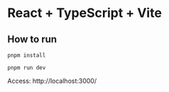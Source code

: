 # React + TypeScript + Vite

## How to run

`pnpm install`

`pnpm run dev`

Access: http://localhost:3000/

